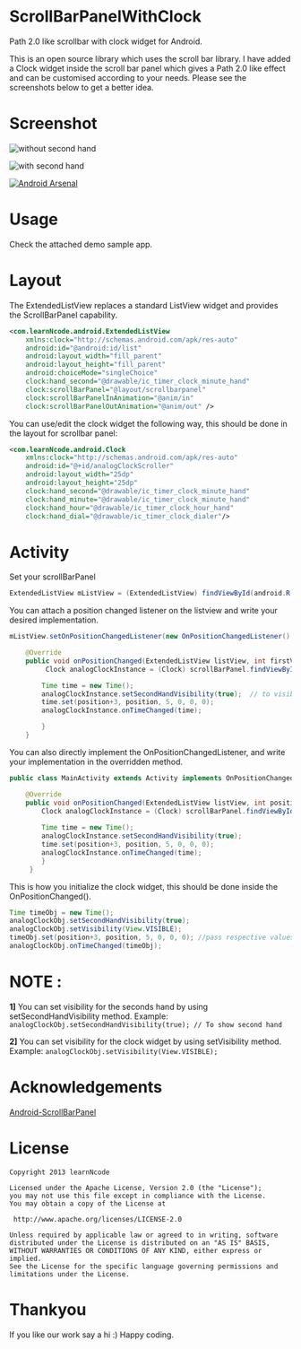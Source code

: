 ScrollBarPanelWithClock
==================

Path 2.0  like scrollbar with clock widget for Android.

This is an open source library which uses the scroll bar library. I have added a Clock widget inside the scroll bar panel which gives a Path 2.0  like effect and can be customised according to your needs. Please see the screenshots below to get a better idea.

Screenshot
=========

![without second hand](https://dl.dropboxusercontent.com/u/61919232/learnNcode/ScrollBarPanelWithClock/without_second_hand.png "without second hand")


![with second hand](https://dl.dropboxusercontent.com/u/61919232/learnNcode/ScrollBarPanelWithClock/with_second_hand.png "with second hand")



[![Android Arsenal](https://img.shields.io/badge/Android%20Arsenal-ScrollBarPanelWithClock-brightgreen.svg?style=flat)](https://android-arsenal.com/details/1/1029)


Usage
=====

Check the attached demo sample app.
    
Layout
=====
   
The ExtendedListView replaces a standard ListView widget and provides the ScrollBarPanel capability.
    
```xml
<com.learnNcode.android.ExtendedListView
    xmlns:clock="http://schemas.android.com/apk/res-auto"
    android:id="@android:id/list"
    android:layout_width="fill_parent"
    android:layout_height="fill_parent"
    android:choiceMode="singleChoice"
    clock:hand_second="@drawable/ic_timer_clock_minute_hand"
    clock:scrollBarPanel="@layout/scrollbarpanel"
    clock:scrollBarPanelInAnimation="@anim/in"
    clock:scrollBarPanelOutAnimation="@anim/out" />
```    

 You can use/edit the clock widget the following way, this should be done in the layout for scrollbar panel:

```xml
<com.learnNcode.android.Clock
    xmlns:clock="http://schemas.android.com/apk/res-auto"
    android:id="@+id/analogClockScroller"
    android:layout_width="25dp"
    android:layout_height="25dp"
    clock:hand_second="@drawable/ic_timer_clock_minute_hand"
    clock:hand_minute="@drawable/ic_timer_clock_minute_hand"
    clock:hand_hour="@drawable/ic_timer_clock_hour_hand"
    clock:hand_dial="@drawable/ic_timer_clock_dialer"/>
```        

Activity
=====

Set your scrollBarPanel
```java
ExtendedListView mListView = (ExtendedListView) findViewById(android.R.id.list);
```

You can attach a position changed listener on the listview and write your desired implementation.

```java
mListView.setOnPositionChangedListener(new OnPositionChangedListener() {

    @Override
    public void onPositionChanged(ExtendedListView listView, int firstVisiblePosition, View scrollBarPanel) {
         Clock analogClockInstance = (Clock) scrollBarPanel.findViewById(R.id.analogClockScroller);

        Time time = new Time();
        analogClockInstance.setSecondHandVisibility(true);  // to visible second hand
        time.set(position+3, position, 5, 0, 0, 0);
        analogClockInstance.onTimeChanged(time);

        }
    }
```

You can also directly implement the OnPositionChangedListener, and write your implementation in the overridden method.

```java
public class MainActivity extends Activity implements OnPositionChangedListener {

    @Override
    public void onPositionChanged(ExtendedListView listView, int position, View scrollBarPanel) {
        Clock analogClockInstance = (Clock) scrollBarPanel.findViewById(R.id.analogClockScroller);
            
        Time time = new Time();
        analogClockInstance.setSecondHandVisibility(true);
        time.set(position+3, position, 5, 0, 0, 0);
        analogClockInstance.onTimeChanged(time);
        }
     }
```
        
 This is how you initialize the clock widget, this should be done inside the OnPositionChanged().
```java
Time timeObj = new Time();
analogClockObj.setSecondHandVisibility(true);
analogClockObj.setVisibility(View.VISIBLE);
timeObj.set(position+3, position, 5, 0, 0, 0); //pass respective values to the clock here.
analogClockObj.onTimeChanged(timeObj);
```

NOTE :
=====

__1]__ You can set visibility for the seconds hand by using setSecondHandVisibility method.
Example: `analogClockObj.setSecondHandVisibility(true); // To show second hand` 

__2]__ You can set visibility for the clock widget by using setVisibility method.
Example: `analogClockObj.setVisibility(View.VISIBLE);`

      
Acknowledgements
==============
 [Android-ScrollBarPanel](https://github.com/rno/Android-ScrollBarPanel) 

License
======

    Copyright 2013 learnNcode

    Licensed under the Apache License, Version 2.0 (the "License");
    you may not use this file except in compliance with the License.
    You may obtain a copy of the License at

     http://www.apache.org/licenses/LICENSE-2.0

    Unless required by applicable law or agreed to in writing, software
    distributed under the License is distributed on an "AS IS" BASIS,
    WITHOUT WARRANTIES OR CONDITIONS OF ANY KIND, either express or implied.
    See the License for the specific language governing permissions and
    limitations under the License.

Thankyou
=======

  If you like our work say a hi :)
  Happy coding.
      


